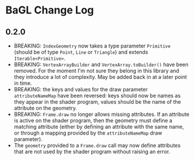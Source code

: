 # BaGL Change Log

## 0.2.0

- BREAKING: `IndexGeometry` now takes a type parameter `Primitive` (should be of 
  type `Point`, `Line` or `Triangle`) and extends `Iterable<Primitive>`.
- BREAKING: `VertexArrayBuilder` and `VertexArray.toBuilder()` have been 
  removed. For the moment I'm not sure they belong in this library and they 
  introduce a lot of complexity. May be added back in at a later point in time.
- BREAKING: the keys and values for the draw parameter `attributeNameMap` have
  been reversed: keys should now be names as they appear in the shader program,
  values should be the name of the attribute on the geometry.
- BREAKING: `Frame.draw` no longer allows missing attributes. If an attribute is
  active on the shader program, then the geometry must define a matching 
  attribute (either by defining an attribute with the same name, or through a 
  mapping provided by the `attributeNameMap` draw parameter).
- The `geometry` provided to a `Frame.draw` call may now define attributes that 
  are not used by the shader program without raising an error.
